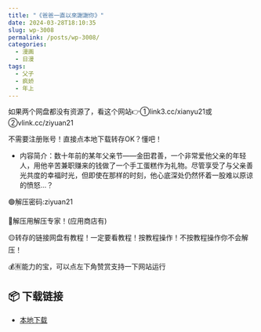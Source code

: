 ```yaml
---
title: "《爸爸一直以來謝謝你》"
date: 2024-03-28T18:10:35
slug: wp-3008
permalink: /posts/wp-3008/
categories:
  - 漫画
  - 日漫
tags:
  - 父子
  - 疯娇
  - 年上
---
```


如果两个网盘都没有资源了，看这个网站👉①link3.cc/xianyu21或②vlink.cc/ziyuan21

不需要注册账号！直接点本地下载转存OK？懂吧！

*   内容简介：数十年前的某年父亲节——金田君善，一个非常爱他父亲的年轻人，用他辛苦兼职赚来的钱做了一个手工蛋糕作为礼物。尽管享受了与父亲善光共度的幸福时光，但即使在那样的时刻，他心底深处仍然怀着一股难以原谅的愤怒…？

🟢解压密码:ziyuan21

🔵解压用解压专家！(应用商店有)

🟡转存的链接网盘有教程！一定要看教程！按教程操作！不按教程操作你不会解压！

💰🈶能力的宝，可以点左下角赞赏支持一下网站运行

## 📦 下载链接
- [本地下载](https://blziyuan21.com/pay-download/3008?key=5c1b9cf489&down_id=0)

